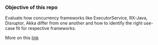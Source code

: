 ### Objective of this repo
Evaluate how concurrency frameworks like ExecutorService, RX-Java, Disruptor, Akka differ from one another and how to identify the right use-case fit for respective frameworks.

More on this [link](https://vijay-vk.github.io/java-concurrency/)
